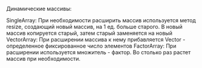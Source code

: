 Динамические массивы:

SingleArray:
  При необходимости расширить массив используется метод resize, создающий новый массив, на 1 ед. больше старого.
  В новый массив копируется старый, затем старый заменяется на новый
VectorArray:
  При расширении массива к нему прибавляется Vector - определенное фиксированное число элементов
FactorArray:
  При расширении используется множитель - фактор. Во столько раз растет массив при необходимости.
  
